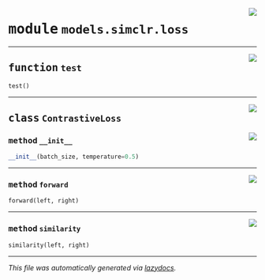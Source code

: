 <!-- markdownlint-disable -->

<a href="../../src/models/simclr/loss.py#L0"><img align="right" style="float:right;" src="https://img.shields.io/badge/-source-cccccc?style=flat-square"></a>

# <kbd>module</kbd> `models.simclr.loss`





---

<a href="../../src/models/simclr/loss.py#L52"><img align="right" style="float:right;" src="https://img.shields.io/badge/-source-cccccc?style=flat-square"></a>

## <kbd>function</kbd> `test`

```python
test()
```






---

<a href="../../src/models/simclr/loss.py#L5"><img align="right" style="float:right;" src="https://img.shields.io/badge/-source-cccccc?style=flat-square"></a>

## <kbd>class</kbd> `ContrastiveLoss`




<a href="../../src/models/simclr/loss.py#L7"><img align="right" style="float:right;" src="https://img.shields.io/badge/-source-cccccc?style=flat-square"></a>

### <kbd>method</kbd> `__init__`

```python
__init__(batch_size, temperature=0.5)
```








---

<a href="../../src/models/simclr/loss.py#L22"><img align="right" style="float:right;" src="https://img.shields.io/badge/-source-cccccc?style=flat-square"></a>

### <kbd>method</kbd> `forward`

```python
forward(left, right)
```





---

<a href="../../src/models/simclr/loss.py#L12"><img align="right" style="float:right;" src="https://img.shields.io/badge/-source-cccccc?style=flat-square"></a>

### <kbd>method</kbd> `similarity`

```python
similarity(left, right)
```








---

_This file was automatically generated via [lazydocs](https://github.com/ml-tooling/lazydocs)._
